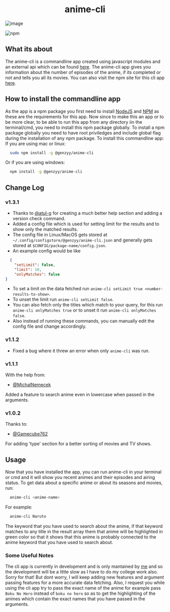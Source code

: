 <div align="center">
  <h1>anime-cli</h1>
 </div>
 
![image](./assets/anime-cli.png)

![npm](https://img.shields.io/npm/v/@genzyy/anime-cli?color=pink&style=for-the-badge)
 
 ## What its about ##
 
 The anime-cli is a commandline app created using javascript modules and an external api which can be found [here](https://jikan.moe/).
 The anime-cli app gives you information about the number of episodes of the anime, if its completed or not and tells you all its movies.
 You can also visit the npm site for this cli app [here](https://www.npmjs.com/package/@genzyy/anime-cli).
 
 
 ## How to install the commandline app ##
 As the app is a npm package you first need to install [NodeJS](https://nodejs.org/en/) and [NPM](https://www.npmjs.com/get-npm) as these are the requirements for this app.
 Now since to make this an app or to be more clear, to be able to run this app from any directory iin the terminal/cmd, you need to install this npm package globally.
 To install a npm package globally you need to have root priviledges and include global flag during the installation of any npm package.
To install this commandline app:
<br>
If you are using mac or linux:
```bash
  sudo npm install -g @genzyy/anime-cli
```
Or if you are using windows:
```bash
  npm install -g @genzyy/anime-cli
```

## Change Log ##

### v1.3.1 ###

* Thanks to [@atul-g](https://github.com/atul-g) for creating a much better help section and adding a version check command.
* Added a config file which is used for setting limit for the results and to show only the matched results.
* The config file in Linux/MacOS gets stored at `~/.config/configstore/@genzyy/anime-cli.json` and generally gets stored at `$CONFIG/package-name/config.json`.
* An example config would be like 
```json
  {
	"setLimit": false,
	"limit": 10,
	"onlyMatches": false
}
```
* To set a limit on the data fetched run `anime-cli setLimit true <number-results-to-show>`.
* To unset the limit run `anime-cli setLimit false`.
* You can also fetch only the titles which match to your query, for this run `anime-cli onlyMatches true` or to unset it run `anime-cli onlyMatches false`.
* Also instead of running these commands, you can manually edit the config file and change accordingly.

 

### v1.1.2 ###
* Fixed a bug where it threw an error when only `anime-cli` was run.

### v1.1.1 ###

With the help from:
* [@MichalNemecek](https://github.com/MichalNemecek)

 Added a feature to search anime even in lowercase when passed in the arguments.

### v1.0.2 ###

Thanks to:
* [@Gamecube762](https://github.com/Gamecube762)

For adding 'type' section for a better sorting of movies and TV shows.

## Usage ##

Now that you have installed the app, you can run anime-cli in your terminal or cmd and it will show you recent animes and their episodes and airing status.
To get data about a specific anime or about its seasons and movies, run:
```bash
  anime-cli <anime-name>
```
For example:
```bash
  anime-cli Naruto
```

The keyword that you have used to search about the anime, if that keyword matches to any title in the result array them that anime will be highlighted in green color so that it shows that this anime is probably connected to the anime keyword that you have used to search about.

### Some Useful Notes ###
The cli app is currently in development and is only mantained by [me](https://github.com/genzyy) and so the development will be a little slow as I have to do my college work also.
Sorry for that!
But dont worry, I will keep adding new features and argument passing features for a more accurate data fetching.
Also, I request you while using the cli app try to pass the exact name of the anime for example pass `Boku No Hero` instead of `boku no hero` so as to get the highlighting of the animes which contain the exact names that you have passed in the arguments.
